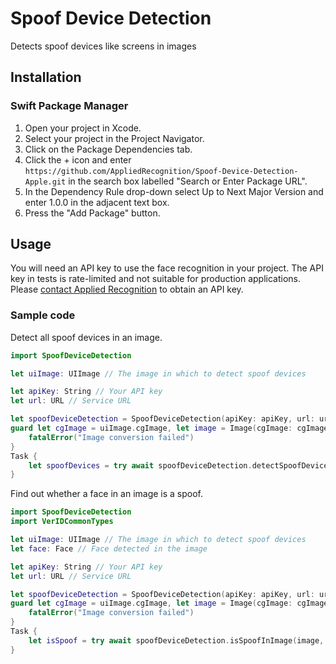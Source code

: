 # Spoof Device Detection

Detects spoof devices like screens in images

## Installation

### Swift Package Manager

1. Open your project in Xcode.
2. Select your project in the Project Navigator.
3. Click on the Package Dependencies tab.
4. Click the + icon and enter `https://github.com/AppliedRecognition/Spoof-Device-Detection-Apple.git` in the search box labelled "Search or Enter Package URL".
5. In the Dependency Rule drop-down select Up to Next Major Version and enter 1.0.0 in the adjacent text box.
6. Press the "Add Package" button.

## Usage

You will need an API key to use the face recognition in your project. The API key in tests is rate-limited and not suitable for production applications. Please [contact Applied Recognition](mailto:support@appliedrecognition.com) to obtain an API key.

### Sample code

Detect all spoof devices in an image.

```swift
import SpoofDeviceDetection

let uiImage: UIImage // The image in which to detect spoof devices

let apiKey: String // Your API key
let url: URL // Service URL

let spoofDeviceDetection = SpoofDeviceDetection(apiKey: apiKey, url: url)
guard let cgImage = uiImage.cgImage, let image = Image(cgImage: cgImage) else {
    fatalError("Image conversion failed")
}
Task {
    let spoofDevices = try await spoofDeviceDetection.detectSpoofDevicesInImage(image)
}
```

Find out whether a face in an image is a spoof.

```swift
import SpoofDeviceDetection
import VerIDCommonTypes

let uiImage: UIImage // The image in which to detect spoof devices
let face: Face // Face detected in the image

let apiKey: String // Your API key
let url: URL // Service URL

let spoofDeviceDetection = SpoofDeviceDetection(apiKey: apiKey, url: url)
guard let cgImage = uiImage.cgImage, let image = Image(cgImage: cgImage) else {
    fatalError("Image conversion failed")
}
Task {
    let isSpoof = try await spoofDeviceDetection.isSpoofInImage(image, regionOfInterest: face.bounds)
}
```
